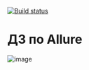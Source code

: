 [![Build status](https://ci.appveyor.com/api/projects/status/qy5eb6a3rr9txone?svg=true)](https://ci.appveyor.com/project/elenavenus/hw-patterns-1)
# ДЗ по Allure
![image](https://github.com/user-attachments/assets/92a35bd3-d206-4d0f-9775-461c80e25544)
